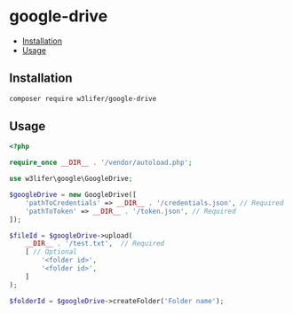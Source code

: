 # google-drive

- [Installation](#installation)
- [Usage](#usage)

## Installation

``` sh
composer require w3lifer/google-drive
```

## Usage

``` php
<?php

require_once __DIR__ . '/vendor/autoload.php';

use w3lifer\google\GoogleDrive;

$googleDrive = new GoogleDrive([
    'pathToCredentials' => __DIR__ . '/credentials.json', // Required
    'pathToToken' => __DIR__ . '/token.json', // Required
]);

$fileId = $googleDrive->upload(
    __DIR__ . '/test.txt',  // Required
    [ // Optional
        '<folder id>',
        '<folder id>',
    ]
);

$folderId = $googleDrive->createFolder('Folder name');
```
